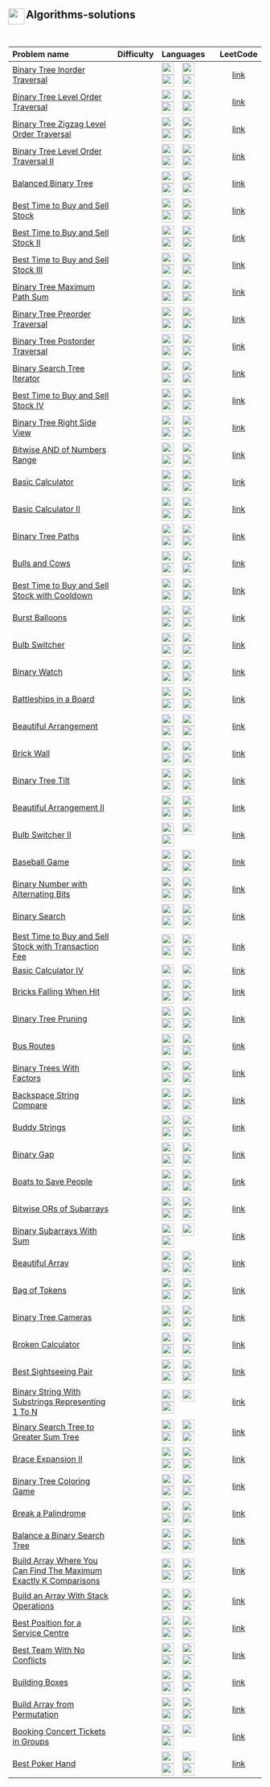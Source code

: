 ## <div align="left"><img src="https://github.com/AnasImloul/Leetcode-Solutions/blob/main/icons/algo.svg" width="32px" align="left"/>Algorithms-solutions</div>
<br>

| Problem name | Difficulty | Languages | LeetCode |
|:-------------|:----------:|:----------|:--------:|
|[Binary Tree Inorder Traversal](./Binary%20Tree%20Inorder%20Traversal)|<img src="https://github.com/AnasImloul/Leetcode-Solutions/blob/main/icons/easy.svg" height="12px" align="center"/>|<a href="./Binary%20Tree%20Inorder%20Traversal/Binary%20Tree%20Inorder%20Traversal.cpp"><img src="https://github.com/AnasImloul/Leetcode-Solutions/blob/main/icons/c%2B%2B.svg" width="24px" align="center"/></a>&nbsp;&nbsp;&nbsp;&nbsp;<a href="./Binary%20Tree%20Inorder%20Traversal/Binary%20Tree%20Inorder%20Traversal.java"><img src="https://github.com/AnasImloul/Leetcode-Solutions/blob/main/icons/java.svg" width="24px" align="center"/></a>&nbsp;&nbsp;&nbsp;&nbsp;<a href="./Binary%20Tree%20Inorder%20Traversal/Binary%20Tree%20Inorder%20Traversal.js"><img src="https://github.com/AnasImloul/Leetcode-Solutions/blob/main/icons/javascript.svg" width="24px" align="center"/></a>&nbsp;&nbsp;&nbsp;&nbsp;<a href="./Binary%20Tree%20Inorder%20Traversal/Binary%20Tree%20Inorder%20Traversal.txt"><img src="https://github.com/AnasImloul/Leetcode-Solutions/blob/main/icons/python.svg" width="24px" align="center"/></a>|[link](https://www.leetcode.com/problems/binary-tree-inorder-traversal)|
|[Binary Tree Level Order Traversal](./Binary%20Tree%20Level%20Order%20Traversal)|<img src="https://github.com/AnasImloul/Leetcode-Solutions/blob/main/icons/medium.svg" height="12px" align="center"/>|<a href="./Binary%20Tree%20Level%20Order%20Traversal/Binary%20Tree%20Level%20Order%20Traversal.cpp"><img src="https://github.com/AnasImloul/Leetcode-Solutions/blob/main/icons/c%2B%2B.svg" width="24px" align="center"/></a>&nbsp;&nbsp;&nbsp;&nbsp;<a href="./Binary%20Tree%20Level%20Order%20Traversal/Binary%20Tree%20Level%20Order%20Traversal.java"><img src="https://github.com/AnasImloul/Leetcode-Solutions/blob/main/icons/java.svg" width="24px" align="center"/></a>&nbsp;&nbsp;&nbsp;&nbsp;<a href="./Binary%20Tree%20Level%20Order%20Traversal/Binary%20Tree%20Level%20Order%20Traversal.js"><img src="https://github.com/AnasImloul/Leetcode-Solutions/blob/main/icons/javascript.svg" width="24px" align="center"/></a>&nbsp;&nbsp;&nbsp;&nbsp;<a href="./Binary%20Tree%20Level%20Order%20Traversal/Binary%20Tree%20Level%20Order%20Traversal.txt"><img src="https://github.com/AnasImloul/Leetcode-Solutions/blob/main/icons/python.svg" width="24px" align="center"/></a>|[link](https://www.leetcode.com/problems/binary-tree-level-order-traversal)|
|[Binary Tree Zigzag Level Order Traversal](./Binary%20Tree%20Zigzag%20Level%20Order%20Traversal)|<img src="https://github.com/AnasImloul/Leetcode-Solutions/blob/main/icons/medium.svg" height="12px" align="center"/>|<a href="./Binary%20Tree%20Zigzag%20Level%20Order%20Traversal/Binary%20Tree%20Zigzag%20Level%20Order%20Traversal.cpp"><img src="https://github.com/AnasImloul/Leetcode-Solutions/blob/main/icons/c%2B%2B.svg" width="24px" align="center"/></a>&nbsp;&nbsp;&nbsp;&nbsp;<a href="./Binary%20Tree%20Zigzag%20Level%20Order%20Traversal/Binary%20Tree%20Zigzag%20Level%20Order%20Traversal.java"><img src="https://github.com/AnasImloul/Leetcode-Solutions/blob/main/icons/java.svg" width="24px" align="center"/></a>&nbsp;&nbsp;&nbsp;&nbsp;<a href="./Binary%20Tree%20Zigzag%20Level%20Order%20Traversal/Binary%20Tree%20Zigzag%20Level%20Order%20Traversal.js"><img src="https://github.com/AnasImloul/Leetcode-Solutions/blob/main/icons/javascript.svg" width="24px" align="center"/></a>&nbsp;&nbsp;&nbsp;&nbsp;<a href="./Binary%20Tree%20Zigzag%20Level%20Order%20Traversal/Binary%20Tree%20Zigzag%20Level%20Order%20Traversal.txt"><img src="https://github.com/AnasImloul/Leetcode-Solutions/blob/main/icons/python.svg" width="24px" align="center"/></a>|[link](https://www.leetcode.com/problems/binary-tree-zigzag-level-order-traversal)|
|[Binary Tree Level Order Traversal II](./Binary%20Tree%20Level%20Order%20Traversal%20II)|<img src="https://github.com/AnasImloul/Leetcode-Solutions/blob/main/icons/medium.svg" height="12px" align="center"/>|<a href="./Binary%20Tree%20Level%20Order%20Traversal%20II/Binary%20Tree%20Level%20Order%20Traversal%20II.cpp"><img src="https://github.com/AnasImloul/Leetcode-Solutions/blob/main/icons/c%2B%2B.svg" width="24px" align="center"/></a>&nbsp;&nbsp;&nbsp;&nbsp;<a href="./Binary%20Tree%20Level%20Order%20Traversal%20II/Binary%20Tree%20Level%20Order%20Traversal%20II.java"><img src="https://github.com/AnasImloul/Leetcode-Solutions/blob/main/icons/java.svg" width="24px" align="center"/></a>&nbsp;&nbsp;&nbsp;&nbsp;<a href="./Binary%20Tree%20Level%20Order%20Traversal%20II/Binary%20Tree%20Level%20Order%20Traversal%20II.js"><img src="https://github.com/AnasImloul/Leetcode-Solutions/blob/main/icons/javascript.svg" width="24px" align="center"/></a>&nbsp;&nbsp;&nbsp;&nbsp;<a href="./Binary%20Tree%20Level%20Order%20Traversal%20II/Binary%20Tree%20Level%20Order%20Traversal%20II.txt"><img src="https://github.com/AnasImloul/Leetcode-Solutions/blob/main/icons/python.svg" width="24px" align="center"/></a>|[link](https://www.leetcode.com/problems/binary-tree-level-order-traversal-ii)|
|[Balanced Binary Tree](./Balanced%20Binary%20Tree)|<img src="https://github.com/AnasImloul/Leetcode-Solutions/blob/main/icons/easy.svg" height="12px" align="center"/>|<a href="./Balanced%20Binary%20Tree/Balanced%20Binary%20Tree.cpp"><img src="https://github.com/AnasImloul/Leetcode-Solutions/blob/main/icons/c%2B%2B.svg" width="24px" align="center"/></a>&nbsp;&nbsp;&nbsp;&nbsp;<a href="./Balanced%20Binary%20Tree/Balanced%20Binary%20Tree.java"><img src="https://github.com/AnasImloul/Leetcode-Solutions/blob/main/icons/java.svg" width="24px" align="center"/></a>&nbsp;&nbsp;&nbsp;&nbsp;<a href="./Balanced%20Binary%20Tree/Balanced%20Binary%20Tree.js"><img src="https://github.com/AnasImloul/Leetcode-Solutions/blob/main/icons/javascript.svg" width="24px" align="center"/></a>&nbsp;&nbsp;&nbsp;&nbsp;<a href="./Balanced%20Binary%20Tree/Balanced%20Binary%20Tree.txt"><img src="https://github.com/AnasImloul/Leetcode-Solutions/blob/main/icons/python.svg" width="24px" align="center"/></a>|[link](https://www.leetcode.com/problems/balanced-binary-tree)|
|[Best Time to Buy and Sell Stock](./Best%20Time%20to%20Buy%20and%20Sell%20Stock)|<img src="https://github.com/AnasImloul/Leetcode-Solutions/blob/main/icons/easy.svg" height="12px" align="center"/>|<a href="./Best%20Time%20to%20Buy%20and%20Sell%20Stock/Best%20Time%20to%20Buy%20and%20Sell%20Stock.cpp"><img src="https://github.com/AnasImloul/Leetcode-Solutions/blob/main/icons/c%2B%2B.svg" width="24px" align="center"/></a>&nbsp;&nbsp;&nbsp;&nbsp;<a href="./Best%20Time%20to%20Buy%20and%20Sell%20Stock/Best%20Time%20to%20Buy%20and%20Sell%20Stock.java"><img src="https://github.com/AnasImloul/Leetcode-Solutions/blob/main/icons/java.svg" width="24px" align="center"/></a>&nbsp;&nbsp;&nbsp;&nbsp;<a href="./Best%20Time%20to%20Buy%20and%20Sell%20Stock/Best%20Time%20to%20Buy%20and%20Sell%20Stock.js"><img src="https://github.com/AnasImloul/Leetcode-Solutions/blob/main/icons/javascript.svg" width="24px" align="center"/></a>&nbsp;&nbsp;&nbsp;&nbsp;<a href="./Best%20Time%20to%20Buy%20and%20Sell%20Stock/Best%20Time%20to%20Buy%20and%20Sell%20Stock.txt"><img src="https://github.com/AnasImloul/Leetcode-Solutions/blob/main/icons/python.svg" width="24px" align="center"/></a>|[link](https://www.leetcode.com/problems/best-time-to-buy-and-sell-stock)|
|[Best Time to Buy and Sell Stock II](./Best%20Time%20to%20Buy%20and%20Sell%20Stock%20II)|<img src="https://github.com/AnasImloul/Leetcode-Solutions/blob/main/icons/medium.svg" height="12px" align="center"/>|<a href="./Best%20Time%20to%20Buy%20and%20Sell%20Stock%20II/Best%20Time%20to%20Buy%20and%20Sell%20Stock%20II.cpp"><img src="https://github.com/AnasImloul/Leetcode-Solutions/blob/main/icons/c%2B%2B.svg" width="24px" align="center"/></a>&nbsp;&nbsp;&nbsp;&nbsp;<a href="./Best%20Time%20to%20Buy%20and%20Sell%20Stock%20II/Best%20Time%20to%20Buy%20and%20Sell%20Stock%20II.java"><img src="https://github.com/AnasImloul/Leetcode-Solutions/blob/main/icons/java.svg" width="24px" align="center"/></a>&nbsp;&nbsp;&nbsp;&nbsp;<a href="./Best%20Time%20to%20Buy%20and%20Sell%20Stock%20II/Best%20Time%20to%20Buy%20and%20Sell%20Stock%20II.js"><img src="https://github.com/AnasImloul/Leetcode-Solutions/blob/main/icons/javascript.svg" width="24px" align="center"/></a>&nbsp;&nbsp;&nbsp;&nbsp;<a href="./Best%20Time%20to%20Buy%20and%20Sell%20Stock%20II/Best%20Time%20to%20Buy%20and%20Sell%20Stock%20II.txt"><img src="https://github.com/AnasImloul/Leetcode-Solutions/blob/main/icons/python.svg" width="24px" align="center"/></a>|[link](https://www.leetcode.com/problems/best-time-to-buy-and-sell-stock-ii)|
|[Best Time to Buy and Sell Stock III](./Best%20Time%20to%20Buy%20and%20Sell%20Stock%20III)|<img src="https://github.com/AnasImloul/Leetcode-Solutions/blob/main/icons/hard.svg" height="12px" align="center"/>|<a href="./Best%20Time%20to%20Buy%20and%20Sell%20Stock%20III/Best%20Time%20to%20Buy%20and%20Sell%20Stock%20III.cpp"><img src="https://github.com/AnasImloul/Leetcode-Solutions/blob/main/icons/c%2B%2B.svg" width="24px" align="center"/></a>&nbsp;&nbsp;&nbsp;&nbsp;<a href="./Best%20Time%20to%20Buy%20and%20Sell%20Stock%20III/Best%20Time%20to%20Buy%20and%20Sell%20Stock%20III.java"><img src="https://github.com/AnasImloul/Leetcode-Solutions/blob/main/icons/java.svg" width="24px" align="center"/></a>&nbsp;&nbsp;&nbsp;&nbsp;<a href="./Best%20Time%20to%20Buy%20and%20Sell%20Stock%20III/Best%20Time%20to%20Buy%20and%20Sell%20Stock%20III.js"><img src="https://github.com/AnasImloul/Leetcode-Solutions/blob/main/icons/javascript.svg" width="24px" align="center"/></a>&nbsp;&nbsp;&nbsp;&nbsp;<a href="./Best%20Time%20to%20Buy%20and%20Sell%20Stock%20III/Best%20Time%20to%20Buy%20and%20Sell%20Stock%20III.txt"><img src="https://github.com/AnasImloul/Leetcode-Solutions/blob/main/icons/python.svg" width="24px" align="center"/></a>|[link](https://www.leetcode.com/problems/best-time-to-buy-and-sell-stock-iii)|
|[Binary Tree Maximum Path Sum](./Binary%20Tree%20Maximum%20Path%20Sum)|<img src="https://github.com/AnasImloul/Leetcode-Solutions/blob/main/icons/hard.svg" height="12px" align="center"/>|<a href="./Binary%20Tree%20Maximum%20Path%20Sum/Binary%20Tree%20Maximum%20Path%20Sum.cpp"><img src="https://github.com/AnasImloul/Leetcode-Solutions/blob/main/icons/c%2B%2B.svg" width="24px" align="center"/></a>&nbsp;&nbsp;&nbsp;&nbsp;<a href="./Binary%20Tree%20Maximum%20Path%20Sum/Binary%20Tree%20Maximum%20Path%20Sum.java"><img src="https://github.com/AnasImloul/Leetcode-Solutions/blob/main/icons/java.svg" width="24px" align="center"/></a>&nbsp;&nbsp;&nbsp;&nbsp;<a href="./Binary%20Tree%20Maximum%20Path%20Sum/Binary%20Tree%20Maximum%20Path%20Sum.js"><img src="https://github.com/AnasImloul/Leetcode-Solutions/blob/main/icons/javascript.svg" width="24px" align="center"/></a>&nbsp;&nbsp;&nbsp;&nbsp;<a href="./Binary%20Tree%20Maximum%20Path%20Sum/Binary%20Tree%20Maximum%20Path%20Sum.txt"><img src="https://github.com/AnasImloul/Leetcode-Solutions/blob/main/icons/python.svg" width="24px" align="center"/></a>|[link](https://www.leetcode.com/problems/binary-tree-maximum-path-sum)|
|[Binary Tree Preorder Traversal](./Binary%20Tree%20Preorder%20Traversal)|<img src="https://github.com/AnasImloul/Leetcode-Solutions/blob/main/icons/easy.svg" height="12px" align="center"/>|<a href="./Binary%20Tree%20Preorder%20Traversal/Binary%20Tree%20Preorder%20Traversal.cpp"><img src="https://github.com/AnasImloul/Leetcode-Solutions/blob/main/icons/c%2B%2B.svg" width="24px" align="center"/></a>&nbsp;&nbsp;&nbsp;&nbsp;<a href="./Binary%20Tree%20Preorder%20Traversal/Binary%20Tree%20Preorder%20Traversal.java"><img src="https://github.com/AnasImloul/Leetcode-Solutions/blob/main/icons/java.svg" width="24px" align="center"/></a>&nbsp;&nbsp;&nbsp;&nbsp;<a href="./Binary%20Tree%20Preorder%20Traversal/Binary%20Tree%20Preorder%20Traversal.js"><img src="https://github.com/AnasImloul/Leetcode-Solutions/blob/main/icons/javascript.svg" width="24px" align="center"/></a>&nbsp;&nbsp;&nbsp;&nbsp;<a href="./Binary%20Tree%20Preorder%20Traversal/Binary%20Tree%20Preorder%20Traversal.txt"><img src="https://github.com/AnasImloul/Leetcode-Solutions/blob/main/icons/python.svg" width="24px" align="center"/></a>|[link](https://www.leetcode.com/problems/binary-tree-preorder-traversal)|
|[Binary Tree Postorder Traversal](./Binary%20Tree%20Postorder%20Traversal)|<img src="https://github.com/AnasImloul/Leetcode-Solutions/blob/main/icons/easy.svg" height="12px" align="center"/>|<a href="./Binary%20Tree%20Postorder%20Traversal/Binary%20Tree%20Postorder%20Traversal.cpp"><img src="https://github.com/AnasImloul/Leetcode-Solutions/blob/main/icons/c%2B%2B.svg" width="24px" align="center"/></a>&nbsp;&nbsp;&nbsp;&nbsp;<a href="./Binary%20Tree%20Postorder%20Traversal/Binary%20Tree%20Postorder%20Traversal.java"><img src="https://github.com/AnasImloul/Leetcode-Solutions/blob/main/icons/java.svg" width="24px" align="center"/></a>&nbsp;&nbsp;&nbsp;&nbsp;<a href="./Binary%20Tree%20Postorder%20Traversal/Binary%20Tree%20Postorder%20Traversal.js"><img src="https://github.com/AnasImloul/Leetcode-Solutions/blob/main/icons/javascript.svg" width="24px" align="center"/></a>&nbsp;&nbsp;&nbsp;&nbsp;<a href="./Binary%20Tree%20Postorder%20Traversal/Binary%20Tree%20Postorder%20Traversal.txt"><img src="https://github.com/AnasImloul/Leetcode-Solutions/blob/main/icons/python.svg" width="24px" align="center"/></a>|[link](https://www.leetcode.com/problems/binary-tree-postorder-traversal)|
|[Binary Search Tree Iterator](./Binary%20Search%20Tree%20Iterator)|<img src="https://github.com/AnasImloul/Leetcode-Solutions/blob/main/icons/medium.svg" height="12px" align="center"/>|<a href="./Binary%20Search%20Tree%20Iterator/Binary%20Search%20Tree%20Iterator.cpp"><img src="https://github.com/AnasImloul/Leetcode-Solutions/blob/main/icons/c%2B%2B.svg" width="24px" align="center"/></a>&nbsp;&nbsp;&nbsp;&nbsp;<a href="./Binary%20Search%20Tree%20Iterator/Binary%20Search%20Tree%20Iterator.java"><img src="https://github.com/AnasImloul/Leetcode-Solutions/blob/main/icons/java.svg" width="24px" align="center"/></a>&nbsp;&nbsp;&nbsp;&nbsp;<a href="./Binary%20Search%20Tree%20Iterator/Binary%20Search%20Tree%20Iterator.js"><img src="https://github.com/AnasImloul/Leetcode-Solutions/blob/main/icons/javascript.svg" width="24px" align="center"/></a>&nbsp;&nbsp;&nbsp;&nbsp;<a href="./Binary%20Search%20Tree%20Iterator/Binary%20Search%20Tree%20Iterator.txt"><img src="https://github.com/AnasImloul/Leetcode-Solutions/blob/main/icons/python.svg" width="24px" align="center"/></a>|[link](https://www.leetcode.com/problems/binary-search-tree-iterator)|
|[Best Time to Buy and Sell Stock IV](./Best%20Time%20to%20Buy%20and%20Sell%20Stock%20IV)|<img src="https://github.com/AnasImloul/Leetcode-Solutions/blob/main/icons/hard.svg" height="12px" align="center"/>|<a href="./Best%20Time%20to%20Buy%20and%20Sell%20Stock%20IV/Best%20Time%20to%20Buy%20and%20Sell%20Stock%20IV.cpp"><img src="https://github.com/AnasImloul/Leetcode-Solutions/blob/main/icons/c%2B%2B.svg" width="24px" align="center"/></a>&nbsp;&nbsp;&nbsp;&nbsp;<a href="./Best%20Time%20to%20Buy%20and%20Sell%20Stock%20IV/Best%20Time%20to%20Buy%20and%20Sell%20Stock%20IV.java"><img src="https://github.com/AnasImloul/Leetcode-Solutions/blob/main/icons/java.svg" width="24px" align="center"/></a>&nbsp;&nbsp;&nbsp;&nbsp;<a href="./Best%20Time%20to%20Buy%20and%20Sell%20Stock%20IV/Best%20Time%20to%20Buy%20and%20Sell%20Stock%20IV.js"><img src="https://github.com/AnasImloul/Leetcode-Solutions/blob/main/icons/javascript.svg" width="24px" align="center"/></a>&nbsp;&nbsp;&nbsp;&nbsp;<a href="./Best%20Time%20to%20Buy%20and%20Sell%20Stock%20IV/Best%20Time%20to%20Buy%20and%20Sell%20Stock%20IV.txt"><img src="https://github.com/AnasImloul/Leetcode-Solutions/blob/main/icons/python.svg" width="24px" align="center"/></a>|[link](https://www.leetcode.com/problems/best-time-to-buy-and-sell-stock-iv)|
|[Binary Tree Right Side View](./Binary%20Tree%20Right%20Side%20View)|<img src="https://github.com/AnasImloul/Leetcode-Solutions/blob/main/icons/medium.svg" height="12px" align="center"/>|<a href="./Binary%20Tree%20Right%20Side%20View/Binary%20Tree%20Right%20Side%20View.cpp"><img src="https://github.com/AnasImloul/Leetcode-Solutions/blob/main/icons/c%2B%2B.svg" width="24px" align="center"/></a>&nbsp;&nbsp;&nbsp;&nbsp;<a href="./Binary%20Tree%20Right%20Side%20View/Binary%20Tree%20Right%20Side%20View.java"><img src="https://github.com/AnasImloul/Leetcode-Solutions/blob/main/icons/java.svg" width="24px" align="center"/></a>&nbsp;&nbsp;&nbsp;&nbsp;<a href="./Binary%20Tree%20Right%20Side%20View/Binary%20Tree%20Right%20Side%20View.js"><img src="https://github.com/AnasImloul/Leetcode-Solutions/blob/main/icons/javascript.svg" width="24px" align="center"/></a>&nbsp;&nbsp;&nbsp;&nbsp;<a href="./Binary%20Tree%20Right%20Side%20View/Binary%20Tree%20Right%20Side%20View.txt"><img src="https://github.com/AnasImloul/Leetcode-Solutions/blob/main/icons/python.svg" width="24px" align="center"/></a>|[link](https://www.leetcode.com/problems/binary-tree-right-side-view)|
|[Bitwise AND of Numbers Range](./Bitwise%20AND%20of%20Numbers%20Range)|<img src="https://github.com/AnasImloul/Leetcode-Solutions/blob/main/icons/medium.svg" height="12px" align="center"/>|<a href="./Bitwise%20AND%20of%20Numbers%20Range/Bitwise%20AND%20of%20Numbers%20Range.cpp"><img src="https://github.com/AnasImloul/Leetcode-Solutions/blob/main/icons/c%2B%2B.svg" width="24px" align="center"/></a>&nbsp;&nbsp;&nbsp;&nbsp;<a href="./Bitwise%20AND%20of%20Numbers%20Range/Bitwise%20AND%20of%20Numbers%20Range.java"><img src="https://github.com/AnasImloul/Leetcode-Solutions/blob/main/icons/java.svg" width="24px" align="center"/></a>&nbsp;&nbsp;&nbsp;&nbsp;<a href="./Bitwise%20AND%20of%20Numbers%20Range/Bitwise%20AND%20of%20Numbers%20Range.js"><img src="https://github.com/AnasImloul/Leetcode-Solutions/blob/main/icons/javascript.svg" width="24px" align="center"/></a>&nbsp;&nbsp;&nbsp;&nbsp;<a href="./Bitwise%20AND%20of%20Numbers%20Range/Bitwise%20AND%20of%20Numbers%20Range.txt"><img src="https://github.com/AnasImloul/Leetcode-Solutions/blob/main/icons/python.svg" width="24px" align="center"/></a>|[link](https://www.leetcode.com/problems/bitwise-and-of-numbers-range)|
|[Basic Calculator](./Basic%20Calculator)|<img src="https://github.com/AnasImloul/Leetcode-Solutions/blob/main/icons/hard.svg" height="12px" align="center"/>|<a href="./Basic%20Calculator/Basic%20Calculator.cpp"><img src="https://github.com/AnasImloul/Leetcode-Solutions/blob/main/icons/c%2B%2B.svg" width="24px" align="center"/></a>&nbsp;&nbsp;&nbsp;&nbsp;<a href="./Basic%20Calculator/Basic%20Calculator.java"><img src="https://github.com/AnasImloul/Leetcode-Solutions/blob/main/icons/java.svg" width="24px" align="center"/></a>&nbsp;&nbsp;&nbsp;&nbsp;<a href="./Basic%20Calculator/Basic%20Calculator.js"><img src="https://github.com/AnasImloul/Leetcode-Solutions/blob/main/icons/javascript.svg" width="24px" align="center"/></a>&nbsp;&nbsp;&nbsp;&nbsp;<a href="./Basic%20Calculator/Basic%20Calculator.txt"><img src="https://github.com/AnasImloul/Leetcode-Solutions/blob/main/icons/python.svg" width="24px" align="center"/></a>|[link](https://www.leetcode.com/problems/basic-calculator)|
|[Basic Calculator II](./Basic%20Calculator%20II)|<img src="https://github.com/AnasImloul/Leetcode-Solutions/blob/main/icons/medium.svg" height="12px" align="center"/>|<a href="./Basic%20Calculator%20II/Basic%20Calculator%20II.cpp"><img src="https://github.com/AnasImloul/Leetcode-Solutions/blob/main/icons/c%2B%2B.svg" width="24px" align="center"/></a>&nbsp;&nbsp;&nbsp;&nbsp;<a href="./Basic%20Calculator%20II/Basic%20Calculator%20II.java"><img src="https://github.com/AnasImloul/Leetcode-Solutions/blob/main/icons/java.svg" width="24px" align="center"/></a>&nbsp;&nbsp;&nbsp;&nbsp;<a href="./Basic%20Calculator%20II/Basic%20Calculator%20II.js"><img src="https://github.com/AnasImloul/Leetcode-Solutions/blob/main/icons/javascript.svg" width="24px" align="center"/></a>&nbsp;&nbsp;&nbsp;&nbsp;<a href="./Basic%20Calculator%20II/Basic%20Calculator%20II.txt"><img src="https://github.com/AnasImloul/Leetcode-Solutions/blob/main/icons/python.svg" width="24px" align="center"/></a>|[link](https://www.leetcode.com/problems/basic-calculator-ii)|
|[Binary Tree Paths](./Binary%20Tree%20Paths)|<img src="https://github.com/AnasImloul/Leetcode-Solutions/blob/main/icons/easy.svg" height="12px" align="center"/>|<a href="./Binary%20Tree%20Paths/Binary%20Tree%20Paths.cpp"><img src="https://github.com/AnasImloul/Leetcode-Solutions/blob/main/icons/c%2B%2B.svg" width="24px" align="center"/></a>&nbsp;&nbsp;&nbsp;&nbsp;<a href="./Binary%20Tree%20Paths/Binary%20Tree%20Paths.java"><img src="https://github.com/AnasImloul/Leetcode-Solutions/blob/main/icons/java.svg" width="24px" align="center"/></a>&nbsp;&nbsp;&nbsp;&nbsp;<a href="./Binary%20Tree%20Paths/Binary%20Tree%20Paths.js"><img src="https://github.com/AnasImloul/Leetcode-Solutions/blob/main/icons/javascript.svg" width="24px" align="center"/></a>&nbsp;&nbsp;&nbsp;&nbsp;<a href="./Binary%20Tree%20Paths/Binary%20Tree%20Paths.txt"><img src="https://github.com/AnasImloul/Leetcode-Solutions/blob/main/icons/python.svg" width="24px" align="center"/></a>|[link](https://www.leetcode.com/problems/binary-tree-paths)|
|[Bulls and Cows](./Bulls%20and%20Cows)|<img src="https://github.com/AnasImloul/Leetcode-Solutions/blob/main/icons/medium.svg" height="12px" align="center"/>|<a href="./Bulls%20and%20Cows/Bulls%20and%20Cows.cpp"><img src="https://github.com/AnasImloul/Leetcode-Solutions/blob/main/icons/c%2B%2B.svg" width="24px" align="center"/></a>&nbsp;&nbsp;&nbsp;&nbsp;<a href="./Bulls%20and%20Cows/Bulls%20and%20Cows.java"><img src="https://github.com/AnasImloul/Leetcode-Solutions/blob/main/icons/java.svg" width="24px" align="center"/></a>&nbsp;&nbsp;&nbsp;&nbsp;<a href="./Bulls%20and%20Cows/Bulls%20and%20Cows.js"><img src="https://github.com/AnasImloul/Leetcode-Solutions/blob/main/icons/javascript.svg" width="24px" align="center"/></a>&nbsp;&nbsp;&nbsp;&nbsp;<a href="./Bulls%20and%20Cows/Bulls%20and%20Cows.txt"><img src="https://github.com/AnasImloul/Leetcode-Solutions/blob/main/icons/python.svg" width="24px" align="center"/></a>|[link](https://www.leetcode.com/problems/bulls-and-cows)|
|[Best Time to Buy and Sell Stock with Cooldown](./Best%20Time%20to%20Buy%20and%20Sell%20Stock%20with%20Cooldown)|<img src="https://github.com/AnasImloul/Leetcode-Solutions/blob/main/icons/medium.svg" height="12px" align="center"/>|<a href="./Best%20Time%20to%20Buy%20and%20Sell%20Stock%20with%20Cooldown/Best%20Time%20to%20Buy%20and%20Sell%20Stock%20with%20Cooldown.cpp"><img src="https://github.com/AnasImloul/Leetcode-Solutions/blob/main/icons/c%2B%2B.svg" width="24px" align="center"/></a>&nbsp;&nbsp;&nbsp;&nbsp;<a href="./Best%20Time%20to%20Buy%20and%20Sell%20Stock%20with%20Cooldown/Best%20Time%20to%20Buy%20and%20Sell%20Stock%20with%20Cooldown.java"><img src="https://github.com/AnasImloul/Leetcode-Solutions/blob/main/icons/java.svg" width="24px" align="center"/></a>&nbsp;&nbsp;&nbsp;&nbsp;<a href="./Best%20Time%20to%20Buy%20and%20Sell%20Stock%20with%20Cooldown/Best%20Time%20to%20Buy%20and%20Sell%20Stock%20with%20Cooldown.js"><img src="https://github.com/AnasImloul/Leetcode-Solutions/blob/main/icons/javascript.svg" width="24px" align="center"/></a>&nbsp;&nbsp;&nbsp;&nbsp;<a href="./Best%20Time%20to%20Buy%20and%20Sell%20Stock%20with%20Cooldown/Best%20Time%20to%20Buy%20and%20Sell%20Stock%20with%20Cooldown.txt"><img src="https://github.com/AnasImloul/Leetcode-Solutions/blob/main/icons/python.svg" width="24px" align="center"/></a>|[link](https://www.leetcode.com/problems/best-time-to-buy-and-sell-stock-with-cooldown)|
|[Burst Balloons](./Burst%20Balloons)|<img src="https://github.com/AnasImloul/Leetcode-Solutions/blob/main/icons/hard.svg" height="12px" align="center"/>|<a href="./Burst%20Balloons/Burst%20Balloons.cpp"><img src="https://github.com/AnasImloul/Leetcode-Solutions/blob/main/icons/c%2B%2B.svg" width="24px" align="center"/></a>&nbsp;&nbsp;&nbsp;&nbsp;<a href="./Burst%20Balloons/Burst%20Balloons.java"><img src="https://github.com/AnasImloul/Leetcode-Solutions/blob/main/icons/java.svg" width="24px" align="center"/></a>&nbsp;&nbsp;&nbsp;&nbsp;<a href="./Burst%20Balloons/Burst%20Balloons.js"><img src="https://github.com/AnasImloul/Leetcode-Solutions/blob/main/icons/javascript.svg" width="24px" align="center"/></a>&nbsp;&nbsp;&nbsp;&nbsp;<a href="./Burst%20Balloons/Burst%20Balloons.txt"><img src="https://github.com/AnasImloul/Leetcode-Solutions/blob/main/icons/python.svg" width="24px" align="center"/></a>|[link](https://www.leetcode.com/problems/burst-balloons)|
|[Bulb Switcher](./Bulb%20Switcher)|<img src="https://github.com/AnasImloul/Leetcode-Solutions/blob/main/icons/medium.svg" height="12px" align="center"/>|<a href="./Bulb%20Switcher/Bulb%20Switcher.cpp"><img src="https://github.com/AnasImloul/Leetcode-Solutions/blob/main/icons/c%2B%2B.svg" width="24px" align="center"/></a>&nbsp;&nbsp;&nbsp;&nbsp;<a href="./Bulb%20Switcher/Bulb%20Switcher.java"><img src="https://github.com/AnasImloul/Leetcode-Solutions/blob/main/icons/java.svg" width="24px" align="center"/></a>&nbsp;&nbsp;&nbsp;&nbsp;<a href="./Bulb%20Switcher/Bulb%20Switcher.js"><img src="https://github.com/AnasImloul/Leetcode-Solutions/blob/main/icons/javascript.svg" width="24px" align="center"/></a>&nbsp;&nbsp;&nbsp;&nbsp;<a href="./Bulb%20Switcher/Bulb%20Switcher.txt"><img src="https://github.com/AnasImloul/Leetcode-Solutions/blob/main/icons/python.svg" width="24px" align="center"/></a>|[link](https://www.leetcode.com/problems/bulb-switcher)|
|[Binary Watch](./Binary%20Watch)|<img src="https://github.com/AnasImloul/Leetcode-Solutions/blob/main/icons/easy.svg" height="12px" align="center"/>|<a href="./Binary%20Watch/Binary%20Watch.cpp"><img src="https://github.com/AnasImloul/Leetcode-Solutions/blob/main/icons/c%2B%2B.svg" width="24px" align="center"/></a>&nbsp;&nbsp;&nbsp;&nbsp;<a href="./Binary%20Watch/Binary%20Watch.java"><img src="https://github.com/AnasImloul/Leetcode-Solutions/blob/main/icons/java.svg" width="24px" align="center"/></a>&nbsp;&nbsp;&nbsp;&nbsp;<a href="./Binary%20Watch/Binary%20Watch.js"><img src="https://github.com/AnasImloul/Leetcode-Solutions/blob/main/icons/javascript.svg" width="24px" align="center"/></a>&nbsp;&nbsp;&nbsp;&nbsp;<a href="./Binary%20Watch/Binary%20Watch.txt"><img src="https://github.com/AnasImloul/Leetcode-Solutions/blob/main/icons/python.svg" width="24px" align="center"/></a>|[link](https://www.leetcode.com/problems/binary-watch)|
|[Battleships in a Board](./Battleships%20in%20a%20Board)|<img src="https://github.com/AnasImloul/Leetcode-Solutions/blob/main/icons/medium.svg" height="12px" align="center"/>|<a href="./Battleships%20in%20a%20Board/Battleships%20in%20a%20Board.cpp"><img src="https://github.com/AnasImloul/Leetcode-Solutions/blob/main/icons/c%2B%2B.svg" width="24px" align="center"/></a>&nbsp;&nbsp;&nbsp;&nbsp;<a href="./Battleships%20in%20a%20Board/Battleships%20in%20a%20Board.java"><img src="https://github.com/AnasImloul/Leetcode-Solutions/blob/main/icons/java.svg" width="24px" align="center"/></a>&nbsp;&nbsp;&nbsp;&nbsp;<a href="./Battleships%20in%20a%20Board/Battleships%20in%20a%20Board.js"><img src="https://github.com/AnasImloul/Leetcode-Solutions/blob/main/icons/javascript.svg" width="24px" align="center"/></a>&nbsp;&nbsp;&nbsp;&nbsp;<a href="./Battleships%20in%20a%20Board/Battleships%20in%20a%20Board.txt"><img src="https://github.com/AnasImloul/Leetcode-Solutions/blob/main/icons/python.svg" width="24px" align="center"/></a>|[link](https://www.leetcode.com/problems/battleships-in-a-board)|
|[Beautiful Arrangement](./Beautiful%20Arrangement)|<img src="https://github.com/AnasImloul/Leetcode-Solutions/blob/main/icons/medium.svg" height="12px" align="center"/>|<a href="./Beautiful%20Arrangement/Beautiful%20Arrangement.cpp"><img src="https://github.com/AnasImloul/Leetcode-Solutions/blob/main/icons/c%2B%2B.svg" width="24px" align="center"/></a>&nbsp;&nbsp;&nbsp;&nbsp;<a href="./Beautiful%20Arrangement/Beautiful%20Arrangement.java"><img src="https://github.com/AnasImloul/Leetcode-Solutions/blob/main/icons/java.svg" width="24px" align="center"/></a>&nbsp;&nbsp;&nbsp;&nbsp;<a href="./Beautiful%20Arrangement/Beautiful%20Arrangement.js"><img src="https://github.com/AnasImloul/Leetcode-Solutions/blob/main/icons/javascript.svg" width="24px" align="center"/></a>&nbsp;&nbsp;&nbsp;&nbsp;<a href="./Beautiful%20Arrangement/Beautiful%20Arrangement.txt"><img src="https://github.com/AnasImloul/Leetcode-Solutions/blob/main/icons/python.svg" width="24px" align="center"/></a>|[link](https://www.leetcode.com/problems/beautiful-arrangement)|
|[Brick Wall](./Brick%20Wall)|<img src="https://github.com/AnasImloul/Leetcode-Solutions/blob/main/icons/medium.svg" height="12px" align="center"/>|<a href="./Brick%20Wall/Brick%20Wall.cpp"><img src="https://github.com/AnasImloul/Leetcode-Solutions/blob/main/icons/c%2B%2B.svg" width="24px" align="center"/></a>&nbsp;&nbsp;&nbsp;&nbsp;<a href="./Brick%20Wall/Brick%20Wall.java"><img src="https://github.com/AnasImloul/Leetcode-Solutions/blob/main/icons/java.svg" width="24px" align="center"/></a>&nbsp;&nbsp;&nbsp;&nbsp;<a href="./Brick%20Wall/Brick%20Wall.js"><img src="https://github.com/AnasImloul/Leetcode-Solutions/blob/main/icons/javascript.svg" width="24px" align="center"/></a>&nbsp;&nbsp;&nbsp;&nbsp;<a href="./Brick%20Wall/Brick%20Wall.txt"><img src="https://github.com/AnasImloul/Leetcode-Solutions/blob/main/icons/python.svg" width="24px" align="center"/></a>|[link](https://www.leetcode.com/problems/brick-wall)|
|[Binary Tree Tilt](./Binary%20Tree%20Tilt)|<img src="https://github.com/AnasImloul/Leetcode-Solutions/blob/main/icons/easy.svg" height="12px" align="center"/>|<a href="./Binary%20Tree%20Tilt/Binary%20Tree%20Tilt.cpp"><img src="https://github.com/AnasImloul/Leetcode-Solutions/blob/main/icons/c%2B%2B.svg" width="24px" align="center"/></a>&nbsp;&nbsp;&nbsp;&nbsp;<a href="./Binary%20Tree%20Tilt/Binary%20Tree%20Tilt.java"><img src="https://github.com/AnasImloul/Leetcode-Solutions/blob/main/icons/java.svg" width="24px" align="center"/></a>&nbsp;&nbsp;&nbsp;&nbsp;<a href="./Binary%20Tree%20Tilt/Binary%20Tree%20Tilt.js"><img src="https://github.com/AnasImloul/Leetcode-Solutions/blob/main/icons/javascript.svg" width="24px" align="center"/></a>&nbsp;&nbsp;&nbsp;&nbsp;<a href="./Binary%20Tree%20Tilt/Binary%20Tree%20Tilt.txt"><img src="https://github.com/AnasImloul/Leetcode-Solutions/blob/main/icons/python.svg" width="24px" align="center"/></a>|[link](https://www.leetcode.com/problems/binary-tree-tilt)|
|[Beautiful Arrangement II](./Beautiful%20Arrangement%20II)|<img src="https://github.com/AnasImloul/Leetcode-Solutions/blob/main/icons/medium.svg" height="12px" align="center"/>|<a href="./Beautiful%20Arrangement%20II/Beautiful%20Arrangement%20II.cpp"><img src="https://github.com/AnasImloul/Leetcode-Solutions/blob/main/icons/c%2B%2B.svg" width="24px" align="center"/></a>&nbsp;&nbsp;&nbsp;&nbsp;<a href="./Beautiful%20Arrangement%20II/Beautiful%20Arrangement%20II.java"><img src="https://github.com/AnasImloul/Leetcode-Solutions/blob/main/icons/java.svg" width="24px" align="center"/></a>&nbsp;&nbsp;&nbsp;&nbsp;<a href="./Beautiful%20Arrangement%20II/Beautiful%20Arrangement%20II.js"><img src="https://github.com/AnasImloul/Leetcode-Solutions/blob/main/icons/javascript.svg" width="24px" align="center"/></a>&nbsp;&nbsp;&nbsp;&nbsp;<a href="./Beautiful%20Arrangement%20II/Beautiful%20Arrangement%20II.txt"><img src="https://github.com/AnasImloul/Leetcode-Solutions/blob/main/icons/python.svg" width="24px" align="center"/></a>|[link](https://www.leetcode.com/problems/beautiful-arrangement-ii)|
|[Bulb Switcher II](./Bulb%20Switcher%20II)|<img src="https://github.com/AnasImloul/Leetcode-Solutions/blob/main/icons/medium.svg" height="12px" align="center"/>|<a href="./Bulb%20Switcher%20II/Bulb%20Switcher%20II.cpp"><img src="https://github.com/AnasImloul/Leetcode-Solutions/blob/main/icons/c%2B%2B.svg" width="24px" align="center"/></a>&nbsp;&nbsp;&nbsp;&nbsp;<a href="./Bulb%20Switcher%20II/Bulb%20Switcher%20II.java"><img src="https://github.com/AnasImloul/Leetcode-Solutions/blob/main/icons/java.svg" width="24px" align="center"/></a>&nbsp;&nbsp;&nbsp;&nbsp;<a href="./Bulb%20Switcher%20II/Bulb%20Switcher%20II.txt"><img src="https://github.com/AnasImloul/Leetcode-Solutions/blob/main/icons/python.svg" width="24px" align="center"/></a>|[link](https://www.leetcode.com/problems/bulb-switcher-ii)|
|[Baseball Game](./Baseball%20Game)|<img src="https://github.com/AnasImloul/Leetcode-Solutions/blob/main/icons/easy.svg" height="12px" align="center"/>|<a href="./Baseball%20Game/Baseball%20Game.cpp"><img src="https://github.com/AnasImloul/Leetcode-Solutions/blob/main/icons/c%2B%2B.svg" width="24px" align="center"/></a>&nbsp;&nbsp;&nbsp;&nbsp;<a href="./Baseball%20Game/Baseball%20Game.java"><img src="https://github.com/AnasImloul/Leetcode-Solutions/blob/main/icons/java.svg" width="24px" align="center"/></a>&nbsp;&nbsp;&nbsp;&nbsp;<a href="./Baseball%20Game/Baseball%20Game.js"><img src="https://github.com/AnasImloul/Leetcode-Solutions/blob/main/icons/javascript.svg" width="24px" align="center"/></a>&nbsp;&nbsp;&nbsp;&nbsp;<a href="./Baseball%20Game/Baseball%20Game.txt"><img src="https://github.com/AnasImloul/Leetcode-Solutions/blob/main/icons/python.svg" width="24px" align="center"/></a>|[link](https://www.leetcode.com/problems/baseball-game)|
|[Binary Number with Alternating Bits](./Binary%20Number%20with%20Alternating%20Bits)|<img src="https://github.com/AnasImloul/Leetcode-Solutions/blob/main/icons/easy.svg" height="12px" align="center"/>|<a href="./Binary%20Number%20with%20Alternating%20Bits/Binary%20Number%20with%20Alternating%20Bits.cpp"><img src="https://github.com/AnasImloul/Leetcode-Solutions/blob/main/icons/c%2B%2B.svg" width="24px" align="center"/></a>&nbsp;&nbsp;&nbsp;&nbsp;<a href="./Binary%20Number%20with%20Alternating%20Bits/Binary%20Number%20with%20Alternating%20Bits.java"><img src="https://github.com/AnasImloul/Leetcode-Solutions/blob/main/icons/java.svg" width="24px" align="center"/></a>&nbsp;&nbsp;&nbsp;&nbsp;<a href="./Binary%20Number%20with%20Alternating%20Bits/Binary%20Number%20with%20Alternating%20Bits.js"><img src="https://github.com/AnasImloul/Leetcode-Solutions/blob/main/icons/javascript.svg" width="24px" align="center"/></a>&nbsp;&nbsp;&nbsp;&nbsp;<a href="./Binary%20Number%20with%20Alternating%20Bits/Binary%20Number%20with%20Alternating%20Bits.txt"><img src="https://github.com/AnasImloul/Leetcode-Solutions/blob/main/icons/python.svg" width="24px" align="center"/></a>|[link](https://www.leetcode.com/problems/binary-number-with-alternating-bits)|
|[Binary Search](./Binary%20Search)|<img src="https://github.com/AnasImloul/Leetcode-Solutions/blob/main/icons/easy.svg" height="12px" align="center"/>|<a href="./Binary%20Search/Binary%20Search.cpp"><img src="https://github.com/AnasImloul/Leetcode-Solutions/blob/main/icons/c%2B%2B.svg" width="24px" align="center"/></a>&nbsp;&nbsp;&nbsp;&nbsp;<a href="./Binary%20Search/Binary%20Search.java"><img src="https://github.com/AnasImloul/Leetcode-Solutions/blob/main/icons/java.svg" width="24px" align="center"/></a>&nbsp;&nbsp;&nbsp;&nbsp;<a href="./Binary%20Search/Binary%20Search.js"><img src="https://github.com/AnasImloul/Leetcode-Solutions/blob/main/icons/javascript.svg" width="24px" align="center"/></a>&nbsp;&nbsp;&nbsp;&nbsp;<a href="./Binary%20Search/Binary%20Search.txt"><img src="https://github.com/AnasImloul/Leetcode-Solutions/blob/main/icons/python.svg" width="24px" align="center"/></a>|[link](https://www.leetcode.com/problems/binary-search)|
|[Best Time to Buy and Sell Stock with Transaction Fee](./Best%20Time%20to%20Buy%20and%20Sell%20Stock%20with%20Transaction%20Fee)|<img src="https://github.com/AnasImloul/Leetcode-Solutions/blob/main/icons/medium.svg" height="12px" align="center"/>|<a href="./Best%20Time%20to%20Buy%20and%20Sell%20Stock%20with%20Transaction%20Fee/Best%20Time%20to%20Buy%20and%20Sell%20Stock%20with%20Transaction%20Fee.cpp"><img src="https://github.com/AnasImloul/Leetcode-Solutions/blob/main/icons/c%2B%2B.svg" width="24px" align="center"/></a>&nbsp;&nbsp;&nbsp;&nbsp;<a href="./Best%20Time%20to%20Buy%20and%20Sell%20Stock%20with%20Transaction%20Fee/Best%20Time%20to%20Buy%20and%20Sell%20Stock%20with%20Transaction%20Fee.java"><img src="https://github.com/AnasImloul/Leetcode-Solutions/blob/main/icons/java.svg" width="24px" align="center"/></a>&nbsp;&nbsp;&nbsp;&nbsp;<a href="./Best%20Time%20to%20Buy%20and%20Sell%20Stock%20with%20Transaction%20Fee/Best%20Time%20to%20Buy%20and%20Sell%20Stock%20with%20Transaction%20Fee.js"><img src="https://github.com/AnasImloul/Leetcode-Solutions/blob/main/icons/javascript.svg" width="24px" align="center"/></a>&nbsp;&nbsp;&nbsp;&nbsp;<a href="./Best%20Time%20to%20Buy%20and%20Sell%20Stock%20with%20Transaction%20Fee/Best%20Time%20to%20Buy%20and%20Sell%20Stock%20with%20Transaction%20Fee.txt"><img src="https://github.com/AnasImloul/Leetcode-Solutions/blob/main/icons/python.svg" width="24px" align="center"/></a>|[link](https://www.leetcode.com/problems/best-time-to-buy-and-sell-stock-with-transaction-fee)|
|[Basic Calculator IV](./Basic%20Calculator%20IV)|<img src="https://github.com/AnasImloul/Leetcode-Solutions/blob/main/icons/hard.svg" height="12px" align="center"/>|<a href="./Basic%20Calculator%20IV/Basic%20Calculator%20IV.java"><img src="https://github.com/AnasImloul/Leetcode-Solutions/blob/main/icons/java.svg" width="24px" align="center"/></a>&nbsp;&nbsp;&nbsp;&nbsp;<a href="./Basic%20Calculator%20IV/Basic%20Calculator%20IV.txt"><img src="https://github.com/AnasImloul/Leetcode-Solutions/blob/main/icons/python.svg" width="24px" align="center"/></a>|[link](https://www.leetcode.com/problems/basic-calculator-iv)|
|[Bricks Falling When Hit](./Bricks%20Falling%20When%20Hit)|<img src="https://github.com/AnasImloul/Leetcode-Solutions/blob/main/icons/hard.svg" height="12px" align="center"/>|<a href="./Bricks%20Falling%20When%20Hit/Bricks%20Falling%20When%20Hit.cpp"><img src="https://github.com/AnasImloul/Leetcode-Solutions/blob/main/icons/c%2B%2B.svg" width="24px" align="center"/></a>&nbsp;&nbsp;&nbsp;&nbsp;<a href="./Bricks%20Falling%20When%20Hit/Bricks%20Falling%20When%20Hit.java"><img src="https://github.com/AnasImloul/Leetcode-Solutions/blob/main/icons/java.svg" width="24px" align="center"/></a>&nbsp;&nbsp;&nbsp;&nbsp;<a href="./Bricks%20Falling%20When%20Hit/Bricks%20Falling%20When%20Hit.js"><img src="https://github.com/AnasImloul/Leetcode-Solutions/blob/main/icons/javascript.svg" width="24px" align="center"/></a>&nbsp;&nbsp;&nbsp;&nbsp;<a href="./Bricks%20Falling%20When%20Hit/Bricks%20Falling%20When%20Hit.txt"><img src="https://github.com/AnasImloul/Leetcode-Solutions/blob/main/icons/python.svg" width="24px" align="center"/></a>|[link](https://www.leetcode.com/problems/bricks-falling-when-hit)|
|[Binary Tree Pruning](./Binary%20Tree%20Pruning)|<img src="https://github.com/AnasImloul/Leetcode-Solutions/blob/main/icons/medium.svg" height="12px" align="center"/>|<a href="./Binary%20Tree%20Pruning/Binary%20Tree%20Pruning.cpp"><img src="https://github.com/AnasImloul/Leetcode-Solutions/blob/main/icons/c%2B%2B.svg" width="24px" align="center"/></a>&nbsp;&nbsp;&nbsp;&nbsp;<a href="./Binary%20Tree%20Pruning/Binary%20Tree%20Pruning.java"><img src="https://github.com/AnasImloul/Leetcode-Solutions/blob/main/icons/java.svg" width="24px" align="center"/></a>&nbsp;&nbsp;&nbsp;&nbsp;<a href="./Binary%20Tree%20Pruning/Binary%20Tree%20Pruning.js"><img src="https://github.com/AnasImloul/Leetcode-Solutions/blob/main/icons/javascript.svg" width="24px" align="center"/></a>&nbsp;&nbsp;&nbsp;&nbsp;<a href="./Binary%20Tree%20Pruning/Binary%20Tree%20Pruning.txt"><img src="https://github.com/AnasImloul/Leetcode-Solutions/blob/main/icons/python.svg" width="24px" align="center"/></a>|[link](https://www.leetcode.com/problems/binary-tree-pruning)|
|[Bus Routes](./Bus%20Routes)|<img src="https://github.com/AnasImloul/Leetcode-Solutions/blob/main/icons/hard.svg" height="12px" align="center"/>|<a href="./Bus%20Routes/Bus%20Routes.cpp"><img src="https://github.com/AnasImloul/Leetcode-Solutions/blob/main/icons/c%2B%2B.svg" width="24px" align="center"/></a>&nbsp;&nbsp;&nbsp;&nbsp;<a href="./Bus%20Routes/Bus%20Routes.java"><img src="https://github.com/AnasImloul/Leetcode-Solutions/blob/main/icons/java.svg" width="24px" align="center"/></a>&nbsp;&nbsp;&nbsp;&nbsp;<a href="./Bus%20Routes/Bus%20Routes.js"><img src="https://github.com/AnasImloul/Leetcode-Solutions/blob/main/icons/javascript.svg" width="24px" align="center"/></a>&nbsp;&nbsp;&nbsp;&nbsp;<a href="./Bus%20Routes/Bus%20Routes.txt"><img src="https://github.com/AnasImloul/Leetcode-Solutions/blob/main/icons/python.svg" width="24px" align="center"/></a>|[link](https://www.leetcode.com/problems/bus-routes)|
|[Binary Trees With Factors](./Binary%20Trees%20With%20Factors)|<img src="https://github.com/AnasImloul/Leetcode-Solutions/blob/main/icons/medium.svg" height="12px" align="center"/>|<a href="./Binary%20Trees%20With%20Factors/Binary%20Trees%20With%20Factors.cpp"><img src="https://github.com/AnasImloul/Leetcode-Solutions/blob/main/icons/c%2B%2B.svg" width="24px" align="center"/></a>&nbsp;&nbsp;&nbsp;&nbsp;<a href="./Binary%20Trees%20With%20Factors/Binary%20Trees%20With%20Factors.java"><img src="https://github.com/AnasImloul/Leetcode-Solutions/blob/main/icons/java.svg" width="24px" align="center"/></a>&nbsp;&nbsp;&nbsp;&nbsp;<a href="./Binary%20Trees%20With%20Factors/Binary%20Trees%20With%20Factors.js"><img src="https://github.com/AnasImloul/Leetcode-Solutions/blob/main/icons/javascript.svg" width="24px" align="center"/></a>&nbsp;&nbsp;&nbsp;&nbsp;<a href="./Binary%20Trees%20With%20Factors/Binary%20Trees%20With%20Factors.txt"><img src="https://github.com/AnasImloul/Leetcode-Solutions/blob/main/icons/python.svg" width="24px" align="center"/></a>|[link](https://www.leetcode.com/problems/binary-trees-with-factors)|
|[Backspace String Compare](./Backspace%20String%20Compare)|<img src="https://github.com/AnasImloul/Leetcode-Solutions/blob/main/icons/easy.svg" height="12px" align="center"/>|<a href="./Backspace%20String%20Compare/Backspace%20String%20Compare.cpp"><img src="https://github.com/AnasImloul/Leetcode-Solutions/blob/main/icons/c%2B%2B.svg" width="24px" align="center"/></a>&nbsp;&nbsp;&nbsp;&nbsp;<a href="./Backspace%20String%20Compare/Backspace%20String%20Compare.java"><img src="https://github.com/AnasImloul/Leetcode-Solutions/blob/main/icons/java.svg" width="24px" align="center"/></a>&nbsp;&nbsp;&nbsp;&nbsp;<a href="./Backspace%20String%20Compare/Backspace%20String%20Compare.js"><img src="https://github.com/AnasImloul/Leetcode-Solutions/blob/main/icons/javascript.svg" width="24px" align="center"/></a>&nbsp;&nbsp;&nbsp;&nbsp;<a href="./Backspace%20String%20Compare/Backspace%20String%20Compare.txt"><img src="https://github.com/AnasImloul/Leetcode-Solutions/blob/main/icons/python.svg" width="24px" align="center"/></a>|[link](https://www.leetcode.com/problems/backspace-string-compare)|
|[Buddy Strings](./Buddy%20Strings)|<img src="https://github.com/AnasImloul/Leetcode-Solutions/blob/main/icons/easy.svg" height="12px" align="center"/>|<a href="./Buddy%20Strings/Buddy%20Strings.cpp"><img src="https://github.com/AnasImloul/Leetcode-Solutions/blob/main/icons/c%2B%2B.svg" width="24px" align="center"/></a>&nbsp;&nbsp;&nbsp;&nbsp;<a href="./Buddy%20Strings/Buddy%20Strings.java"><img src="https://github.com/AnasImloul/Leetcode-Solutions/blob/main/icons/java.svg" width="24px" align="center"/></a>&nbsp;&nbsp;&nbsp;&nbsp;<a href="./Buddy%20Strings/Buddy%20Strings.js"><img src="https://github.com/AnasImloul/Leetcode-Solutions/blob/main/icons/javascript.svg" width="24px" align="center"/></a>&nbsp;&nbsp;&nbsp;&nbsp;<a href="./Buddy%20Strings/Buddy%20Strings.txt"><img src="https://github.com/AnasImloul/Leetcode-Solutions/blob/main/icons/python.svg" width="24px" align="center"/></a>|[link](https://www.leetcode.com/problems/buddy-strings)|
|[Binary Gap](./Binary%20Gap)|<img src="https://github.com/AnasImloul/Leetcode-Solutions/blob/main/icons/easy.svg" height="12px" align="center"/>|<a href="./Binary%20Gap/Binary%20Gap.cpp"><img src="https://github.com/AnasImloul/Leetcode-Solutions/blob/main/icons/c%2B%2B.svg" width="24px" align="center"/></a>&nbsp;&nbsp;&nbsp;&nbsp;<a href="./Binary%20Gap/Binary%20Gap.java"><img src="https://github.com/AnasImloul/Leetcode-Solutions/blob/main/icons/java.svg" width="24px" align="center"/></a>&nbsp;&nbsp;&nbsp;&nbsp;<a href="./Binary%20Gap/Binary%20Gap.js"><img src="https://github.com/AnasImloul/Leetcode-Solutions/blob/main/icons/javascript.svg" width="24px" align="center"/></a>&nbsp;&nbsp;&nbsp;&nbsp;<a href="./Binary%20Gap/Binary%20Gap.txt"><img src="https://github.com/AnasImloul/Leetcode-Solutions/blob/main/icons/python.svg" width="24px" align="center"/></a>|[link](https://www.leetcode.com/problems/binary-gap)|
|[Boats to Save People](./Boats%20to%20Save%20People)|<img src="https://github.com/AnasImloul/Leetcode-Solutions/blob/main/icons/medium.svg" height="12px" align="center"/>|<a href="./Boats%20to%20Save%20People/Boats%20to%20Save%20People.cpp"><img src="https://github.com/AnasImloul/Leetcode-Solutions/blob/main/icons/c%2B%2B.svg" width="24px" align="center"/></a>&nbsp;&nbsp;&nbsp;&nbsp;<a href="./Boats%20to%20Save%20People/Boats%20to%20Save%20People.java"><img src="https://github.com/AnasImloul/Leetcode-Solutions/blob/main/icons/java.svg" width="24px" align="center"/></a>&nbsp;&nbsp;&nbsp;&nbsp;<a href="./Boats%20to%20Save%20People/Boats%20to%20Save%20People.js"><img src="https://github.com/AnasImloul/Leetcode-Solutions/blob/main/icons/javascript.svg" width="24px" align="center"/></a>&nbsp;&nbsp;&nbsp;&nbsp;<a href="./Boats%20to%20Save%20People/Boats%20to%20Save%20People.txt"><img src="https://github.com/AnasImloul/Leetcode-Solutions/blob/main/icons/python.svg" width="24px" align="center"/></a>|[link](https://www.leetcode.com/problems/boats-to-save-people)|
|[Bitwise ORs of Subarrays](./Bitwise%20ORs%20of%20Subarrays)|<img src="https://github.com/AnasImloul/Leetcode-Solutions/blob/main/icons/medium.svg" height="12px" align="center"/>|<a href="./Bitwise%20ORs%20of%20Subarrays/Bitwise%20ORs%20of%20Subarrays.cpp"><img src="https://github.com/AnasImloul/Leetcode-Solutions/blob/main/icons/c%2B%2B.svg" width="24px" align="center"/></a>&nbsp;&nbsp;&nbsp;&nbsp;<a href="./Bitwise%20ORs%20of%20Subarrays/Bitwise%20ORs%20of%20Subarrays.java"><img src="https://github.com/AnasImloul/Leetcode-Solutions/blob/main/icons/java.svg" width="24px" align="center"/></a>&nbsp;&nbsp;&nbsp;&nbsp;<a href="./Bitwise%20ORs%20of%20Subarrays/Bitwise%20ORs%20of%20Subarrays.js"><img src="https://github.com/AnasImloul/Leetcode-Solutions/blob/main/icons/javascript.svg" width="24px" align="center"/></a>&nbsp;&nbsp;&nbsp;&nbsp;<a href="./Bitwise%20ORs%20of%20Subarrays/Bitwise%20ORs%20of%20Subarrays.txt"><img src="https://github.com/AnasImloul/Leetcode-Solutions/blob/main/icons/python.svg" width="24px" align="center"/></a>|[link](https://www.leetcode.com/problems/bitwise-ors-of-subarrays)|
|[Binary Subarrays With Sum](./Binary%20Subarrays%20With%20Sum)|<img src="https://github.com/AnasImloul/Leetcode-Solutions/blob/main/icons/medium.svg" height="12px" align="center"/>|<a href="./Binary%20Subarrays%20With%20Sum/Binary%20Subarrays%20With%20Sum.cpp"><img src="https://github.com/AnasImloul/Leetcode-Solutions/blob/main/icons/c%2B%2B.svg" width="24px" align="center"/></a>&nbsp;&nbsp;&nbsp;&nbsp;<a href="./Binary%20Subarrays%20With%20Sum/Binary%20Subarrays%20With%20Sum.java"><img src="https://github.com/AnasImloul/Leetcode-Solutions/blob/main/icons/java.svg" width="24px" align="center"/></a>&nbsp;&nbsp;&nbsp;&nbsp;<a href="./Binary%20Subarrays%20With%20Sum/Binary%20Subarrays%20With%20Sum.txt"><img src="https://github.com/AnasImloul/Leetcode-Solutions/blob/main/icons/python.svg" width="24px" align="center"/></a>|[link](https://www.leetcode.com/problems/binary-subarrays-with-sum)|
|[Beautiful Array](./Beautiful%20Array)|<img src="https://github.com/AnasImloul/Leetcode-Solutions/blob/main/icons/medium.svg" height="12px" align="center"/>|<a href="./Beautiful%20Array/Beautiful%20Array.cpp"><img src="https://github.com/AnasImloul/Leetcode-Solutions/blob/main/icons/c%2B%2B.svg" width="24px" align="center"/></a>&nbsp;&nbsp;&nbsp;&nbsp;<a href="./Beautiful%20Array/Beautiful%20Array.java"><img src="https://github.com/AnasImloul/Leetcode-Solutions/blob/main/icons/java.svg" width="24px" align="center"/></a>&nbsp;&nbsp;&nbsp;&nbsp;<a href="./Beautiful%20Array/Beautiful%20Array.js"><img src="https://github.com/AnasImloul/Leetcode-Solutions/blob/main/icons/javascript.svg" width="24px" align="center"/></a>&nbsp;&nbsp;&nbsp;&nbsp;<a href="./Beautiful%20Array/Beautiful%20Array.txt"><img src="https://github.com/AnasImloul/Leetcode-Solutions/blob/main/icons/python.svg" width="24px" align="center"/></a>|[link](https://www.leetcode.com/problems/beautiful-array)|
|[Bag of Tokens](./Bag%20of%20Tokens)|<img src="https://github.com/AnasImloul/Leetcode-Solutions/blob/main/icons/medium.svg" height="12px" align="center"/>|<a href="./Bag%20of%20Tokens/Bag%20of%20Tokens.cpp"><img src="https://github.com/AnasImloul/Leetcode-Solutions/blob/main/icons/c%2B%2B.svg" width="24px" align="center"/></a>&nbsp;&nbsp;&nbsp;&nbsp;<a href="./Bag%20of%20Tokens/Bag%20of%20Tokens.java"><img src="https://github.com/AnasImloul/Leetcode-Solutions/blob/main/icons/java.svg" width="24px" align="center"/></a>&nbsp;&nbsp;&nbsp;&nbsp;<a href="./Bag%20of%20Tokens/Bag%20of%20Tokens.js"><img src="https://github.com/AnasImloul/Leetcode-Solutions/blob/main/icons/javascript.svg" width="24px" align="center"/></a>&nbsp;&nbsp;&nbsp;&nbsp;<a href="./Bag%20of%20Tokens/Bag%20of%20Tokens.txt"><img src="https://github.com/AnasImloul/Leetcode-Solutions/blob/main/icons/python.svg" width="24px" align="center"/></a>|[link](https://www.leetcode.com/problems/bag-of-tokens)|
|[Binary Tree Cameras](./Binary%20Tree%20Cameras)|<img src="https://github.com/AnasImloul/Leetcode-Solutions/blob/main/icons/hard.svg" height="12px" align="center"/>|<a href="./Binary%20Tree%20Cameras/Binary%20Tree%20Cameras.cpp"><img src="https://github.com/AnasImloul/Leetcode-Solutions/blob/main/icons/c%2B%2B.svg" width="24px" align="center"/></a>&nbsp;&nbsp;&nbsp;&nbsp;<a href="./Binary%20Tree%20Cameras/Binary%20Tree%20Cameras.java"><img src="https://github.com/AnasImloul/Leetcode-Solutions/blob/main/icons/java.svg" width="24px" align="center"/></a>&nbsp;&nbsp;&nbsp;&nbsp;<a href="./Binary%20Tree%20Cameras/Binary%20Tree%20Cameras.js"><img src="https://github.com/AnasImloul/Leetcode-Solutions/blob/main/icons/javascript.svg" width="24px" align="center"/></a>&nbsp;&nbsp;&nbsp;&nbsp;<a href="./Binary%20Tree%20Cameras/Binary%20Tree%20Cameras.txt"><img src="https://github.com/AnasImloul/Leetcode-Solutions/blob/main/icons/python.svg" width="24px" align="center"/></a>|[link](https://www.leetcode.com/problems/binary-tree-cameras)|
|[Broken Calculator](./Broken%20Calculator)|<img src="https://github.com/AnasImloul/Leetcode-Solutions/blob/main/icons/medium.svg" height="12px" align="center"/>|<a href="./Broken%20Calculator/Broken%20Calculator.cpp"><img src="https://github.com/AnasImloul/Leetcode-Solutions/blob/main/icons/c%2B%2B.svg" width="24px" align="center"/></a>&nbsp;&nbsp;&nbsp;&nbsp;<a href="./Broken%20Calculator/Broken%20Calculator.java"><img src="https://github.com/AnasImloul/Leetcode-Solutions/blob/main/icons/java.svg" width="24px" align="center"/></a>&nbsp;&nbsp;&nbsp;&nbsp;<a href="./Broken%20Calculator/Broken%20Calculator.js"><img src="https://github.com/AnasImloul/Leetcode-Solutions/blob/main/icons/javascript.svg" width="24px" align="center"/></a>&nbsp;&nbsp;&nbsp;&nbsp;<a href="./Broken%20Calculator/Broken%20Calculator.txt"><img src="https://github.com/AnasImloul/Leetcode-Solutions/blob/main/icons/python.svg" width="24px" align="center"/></a>|[link](https://www.leetcode.com/problems/broken-calculator)|
|[Best Sightseeing Pair](./Best%20Sightseeing%20Pair)|<img src="https://github.com/AnasImloul/Leetcode-Solutions/blob/main/icons/medium.svg" height="12px" align="center"/>|<a href="./Best%20Sightseeing%20Pair/Best%20Sightseeing%20Pair.cpp"><img src="https://github.com/AnasImloul/Leetcode-Solutions/blob/main/icons/c%2B%2B.svg" width="24px" align="center"/></a>&nbsp;&nbsp;&nbsp;&nbsp;<a href="./Best%20Sightseeing%20Pair/Best%20Sightseeing%20Pair.java"><img src="https://github.com/AnasImloul/Leetcode-Solutions/blob/main/icons/java.svg" width="24px" align="center"/></a>&nbsp;&nbsp;&nbsp;&nbsp;<a href="./Best%20Sightseeing%20Pair/Best%20Sightseeing%20Pair.js"><img src="https://github.com/AnasImloul/Leetcode-Solutions/blob/main/icons/javascript.svg" width="24px" align="center"/></a>&nbsp;&nbsp;&nbsp;&nbsp;<a href="./Best%20Sightseeing%20Pair/Best%20Sightseeing%20Pair.txt"><img src="https://github.com/AnasImloul/Leetcode-Solutions/blob/main/icons/python.svg" width="24px" align="center"/></a>|[link](https://www.leetcode.com/problems/best-sightseeing-pair)|
|[Binary String With Substrings Representing 1 To N](./Binary%20String%20With%20Substrings%20Representing%201%20To%20N)|<img src="https://github.com/AnasImloul/Leetcode-Solutions/blob/main/icons/medium.svg" height="12px" align="center"/>|<a href="./Binary%20String%20With%20Substrings%20Representing%201%20To%20N/Binary%20String%20With%20Substrings%20Representing%201%20To%20N.cpp"><img src="https://github.com/AnasImloul/Leetcode-Solutions/blob/main/icons/c%2B%2B.svg" width="24px" align="center"/></a>&nbsp;&nbsp;&nbsp;&nbsp;<a href="./Binary%20String%20With%20Substrings%20Representing%201%20To%20N/Binary%20String%20With%20Substrings%20Representing%201%20To%20N.java"><img src="https://github.com/AnasImloul/Leetcode-Solutions/blob/main/icons/java.svg" width="24px" align="center"/></a>&nbsp;&nbsp;&nbsp;&nbsp;<a href="./Binary%20String%20With%20Substrings%20Representing%201%20To%20N/Binary%20String%20With%20Substrings%20Representing%201%20To%20N.txt"><img src="https://github.com/AnasImloul/Leetcode-Solutions/blob/main/icons/python.svg" width="24px" align="center"/></a>|[link](https://www.leetcode.com/problems/binary-string-with-substrings-representing-1-to-n)|
|[Binary Search Tree to Greater Sum Tree](./Binary%20Search%20Tree%20to%20Greater%20Sum%20Tree)|<img src="https://github.com/AnasImloul/Leetcode-Solutions/blob/main/icons/medium.svg" height="12px" align="center"/>|<a href="./Binary%20Search%20Tree%20to%20Greater%20Sum%20Tree/Binary%20Search%20Tree%20to%20Greater%20Sum%20Tree.cpp"><img src="https://github.com/AnasImloul/Leetcode-Solutions/blob/main/icons/c%2B%2B.svg" width="24px" align="center"/></a>&nbsp;&nbsp;&nbsp;&nbsp;<a href="./Binary%20Search%20Tree%20to%20Greater%20Sum%20Tree/Binary%20Search%20Tree%20to%20Greater%20Sum%20Tree.java"><img src="https://github.com/AnasImloul/Leetcode-Solutions/blob/main/icons/java.svg" width="24px" align="center"/></a>&nbsp;&nbsp;&nbsp;&nbsp;<a href="./Binary%20Search%20Tree%20to%20Greater%20Sum%20Tree/Binary%20Search%20Tree%20to%20Greater%20Sum%20Tree.js"><img src="https://github.com/AnasImloul/Leetcode-Solutions/blob/main/icons/javascript.svg" width="24px" align="center"/></a>&nbsp;&nbsp;&nbsp;&nbsp;<a href="./Binary%20Search%20Tree%20to%20Greater%20Sum%20Tree/Binary%20Search%20Tree%20to%20Greater%20Sum%20Tree.txt"><img src="https://github.com/AnasImloul/Leetcode-Solutions/blob/main/icons/python.svg" width="24px" align="center"/></a>|[link](https://www.leetcode.com/problems/binary-search-tree-to-greater-sum-tree)|
|[Brace Expansion II](./Brace%20Expansion%20II)|<img src="https://github.com/AnasImloul/Leetcode-Solutions/blob/main/icons/hard.svg" height="12px" align="center"/>|<a href="./Brace%20Expansion%20II/Brace%20Expansion%20II.cpp"><img src="https://github.com/AnasImloul/Leetcode-Solutions/blob/main/icons/c%2B%2B.svg" width="24px" align="center"/></a>&nbsp;&nbsp;&nbsp;&nbsp;<a href="./Brace%20Expansion%20II/Brace%20Expansion%20II.java"><img src="https://github.com/AnasImloul/Leetcode-Solutions/blob/main/icons/java.svg" width="24px" align="center"/></a>&nbsp;&nbsp;&nbsp;&nbsp;<a href="./Brace%20Expansion%20II/Brace%20Expansion%20II.js"><img src="https://github.com/AnasImloul/Leetcode-Solutions/blob/main/icons/javascript.svg" width="24px" align="center"/></a>&nbsp;&nbsp;&nbsp;&nbsp;<a href="./Brace%20Expansion%20II/Brace%20Expansion%20II.txt"><img src="https://github.com/AnasImloul/Leetcode-Solutions/blob/main/icons/python.svg" width="24px" align="center"/></a>|[link](https://www.leetcode.com/problems/brace-expansion-ii)|
|[Binary Tree Coloring Game](./Binary%20Tree%20Coloring%20Game)|<img src="https://github.com/AnasImloul/Leetcode-Solutions/blob/main/icons/medium.svg" height="12px" align="center"/>|<a href="./Binary%20Tree%20Coloring%20Game/Binary%20Tree%20Coloring%20Game.cpp"><img src="https://github.com/AnasImloul/Leetcode-Solutions/blob/main/icons/c%2B%2B.svg" width="24px" align="center"/></a>&nbsp;&nbsp;&nbsp;&nbsp;<a href="./Binary%20Tree%20Coloring%20Game/Binary%20Tree%20Coloring%20Game.java"><img src="https://github.com/AnasImloul/Leetcode-Solutions/blob/main/icons/java.svg" width="24px" align="center"/></a>&nbsp;&nbsp;&nbsp;&nbsp;<a href="./Binary%20Tree%20Coloring%20Game/Binary%20Tree%20Coloring%20Game.js"><img src="https://github.com/AnasImloul/Leetcode-Solutions/blob/main/icons/javascript.svg" width="24px" align="center"/></a>&nbsp;&nbsp;&nbsp;&nbsp;<a href="./Binary%20Tree%20Coloring%20Game/Binary%20Tree%20Coloring%20Game.txt"><img src="https://github.com/AnasImloul/Leetcode-Solutions/blob/main/icons/python.svg" width="24px" align="center"/></a>|[link](https://www.leetcode.com/problems/binary-tree-coloring-game)|
|[Break a Palindrome](./Break%20a%20Palindrome)|<img src="https://github.com/AnasImloul/Leetcode-Solutions/blob/main/icons/medium.svg" height="12px" align="center"/>|<a href="./Break%20a%20Palindrome/Break%20a%20Palindrome.cpp"><img src="https://github.com/AnasImloul/Leetcode-Solutions/blob/main/icons/c%2B%2B.svg" width="24px" align="center"/></a>&nbsp;&nbsp;&nbsp;&nbsp;<a href="./Break%20a%20Palindrome/Break%20a%20Palindrome.java"><img src="https://github.com/AnasImloul/Leetcode-Solutions/blob/main/icons/java.svg" width="24px" align="center"/></a>&nbsp;&nbsp;&nbsp;&nbsp;<a href="./Break%20a%20Palindrome/Break%20a%20Palindrome.js"><img src="https://github.com/AnasImloul/Leetcode-Solutions/blob/main/icons/javascript.svg" width="24px" align="center"/></a>&nbsp;&nbsp;&nbsp;&nbsp;<a href="./Break%20a%20Palindrome/Break%20a%20Palindrome.txt"><img src="https://github.com/AnasImloul/Leetcode-Solutions/blob/main/icons/python.svg" width="24px" align="center"/></a>|[link](https://www.leetcode.com/problems/break-a-palindrome)|
|[Balance a Binary Search Tree](./Balance%20a%20Binary%20Search%20Tree)|<img src="https://github.com/AnasImloul/Leetcode-Solutions/blob/main/icons/medium.svg" height="12px" align="center"/>|<a href="./Balance%20a%20Binary%20Search%20Tree/Balance%20a%20Binary%20Search%20Tree.cpp"><img src="https://github.com/AnasImloul/Leetcode-Solutions/blob/main/icons/c%2B%2B.svg" width="24px" align="center"/></a>&nbsp;&nbsp;&nbsp;&nbsp;<a href="./Balance%20a%20Binary%20Search%20Tree/Balance%20a%20Binary%20Search%20Tree.java"><img src="https://github.com/AnasImloul/Leetcode-Solutions/blob/main/icons/java.svg" width="24px" align="center"/></a>&nbsp;&nbsp;&nbsp;&nbsp;<a href="./Balance%20a%20Binary%20Search%20Tree/Balance%20a%20Binary%20Search%20Tree.js"><img src="https://github.com/AnasImloul/Leetcode-Solutions/blob/main/icons/javascript.svg" width="24px" align="center"/></a>&nbsp;&nbsp;&nbsp;&nbsp;<a href="./Balance%20a%20Binary%20Search%20Tree/Balance%20a%20Binary%20Search%20Tree.txt"><img src="https://github.com/AnasImloul/Leetcode-Solutions/blob/main/icons/python.svg" width="24px" align="center"/></a>|[link](https://www.leetcode.com/problems/balance-a-binary-search-tree)|
|[Build Array Where You Can Find The Maximum Exactly K Comparisons](./Build%20Array%20Where%20You%20Can%20Find%20The%20Maximum%20Exactly%20K%20Comparisons)|<img src="https://github.com/AnasImloul/Leetcode-Solutions/blob/main/icons/hard.svg" height="12px" align="center"/>|<a href="./Build%20Array%20Where%20You%20Can%20Find%20The%20Maximum%20Exactly%20K%20Comparisons/Build%20Array%20Where%20You%20Can%20Find%20The%20Maximum%20Exactly%20K%20Comparisons.cpp"><img src="https://github.com/AnasImloul/Leetcode-Solutions/blob/main/icons/c%2B%2B.svg" width="24px" align="center"/></a>&nbsp;&nbsp;&nbsp;&nbsp;<a href="./Build%20Array%20Where%20You%20Can%20Find%20The%20Maximum%20Exactly%20K%20Comparisons/Build%20Array%20Where%20You%20Can%20Find%20The%20Maximum%20Exactly%20K%20Comparisons.java"><img src="https://github.com/AnasImloul/Leetcode-Solutions/blob/main/icons/java.svg" width="24px" align="center"/></a>&nbsp;&nbsp;&nbsp;&nbsp;<a href="./Build%20Array%20Where%20You%20Can%20Find%20The%20Maximum%20Exactly%20K%20Comparisons/Build%20Array%20Where%20You%20Can%20Find%20The%20Maximum%20Exactly%20K%20Comparisons.js"><img src="https://github.com/AnasImloul/Leetcode-Solutions/blob/main/icons/javascript.svg" width="24px" align="center"/></a>&nbsp;&nbsp;&nbsp;&nbsp;<a href="./Build%20Array%20Where%20You%20Can%20Find%20The%20Maximum%20Exactly%20K%20Comparisons/Build%20Array%20Where%20You%20Can%20Find%20The%20Maximum%20Exactly%20K%20Comparisons.txt"><img src="https://github.com/AnasImloul/Leetcode-Solutions/blob/main/icons/python.svg" width="24px" align="center"/></a>|[link](https://www.leetcode.com/problems/build-array-where-you-can-find-the-maximum-exactly-k-comparisons)|
|[Build an Array With Stack Operations](./Build%20an%20Array%20With%20Stack%20Operations)|<img src="https://github.com/AnasImloul/Leetcode-Solutions/blob/main/icons/medium.svg" height="12px" align="center"/>|<a href="./Build%20an%20Array%20With%20Stack%20Operations/Build%20an%20Array%20With%20Stack%20Operations.cpp"><img src="https://github.com/AnasImloul/Leetcode-Solutions/blob/main/icons/c%2B%2B.svg" width="24px" align="center"/></a>&nbsp;&nbsp;&nbsp;&nbsp;<a href="./Build%20an%20Array%20With%20Stack%20Operations/Build%20an%20Array%20With%20Stack%20Operations.java"><img src="https://github.com/AnasImloul/Leetcode-Solutions/blob/main/icons/java.svg" width="24px" align="center"/></a>&nbsp;&nbsp;&nbsp;&nbsp;<a href="./Build%20an%20Array%20With%20Stack%20Operations/Build%20an%20Array%20With%20Stack%20Operations.js"><img src="https://github.com/AnasImloul/Leetcode-Solutions/blob/main/icons/javascript.svg" width="24px" align="center"/></a>&nbsp;&nbsp;&nbsp;&nbsp;<a href="./Build%20an%20Array%20With%20Stack%20Operations/Build%20an%20Array%20With%20Stack%20Operations.txt"><img src="https://github.com/AnasImloul/Leetcode-Solutions/blob/main/icons/python.svg" width="24px" align="center"/></a>|[link](https://www.leetcode.com/problems/build-an-array-with-stack-operations)|
|[Best Position for a Service Centre](./Best%20Position%20for%20a%20Service%20Centre)|<img src="https://github.com/AnasImloul/Leetcode-Solutions/blob/main/icons/hard.svg" height="12px" align="center"/>|<a href="./Best%20Position%20for%20a%20Service%20Centre/Best%20Position%20for%20a%20Service%20Centre.cpp"><img src="https://github.com/AnasImloul/Leetcode-Solutions/blob/main/icons/c%2B%2B.svg" width="24px" align="center"/></a>&nbsp;&nbsp;&nbsp;&nbsp;<a href="./Best%20Position%20for%20a%20Service%20Centre/Best%20Position%20for%20a%20Service%20Centre.java"><img src="https://github.com/AnasImloul/Leetcode-Solutions/blob/main/icons/java.svg" width="24px" align="center"/></a>&nbsp;&nbsp;&nbsp;&nbsp;<a href="./Best%20Position%20for%20a%20Service%20Centre/Best%20Position%20for%20a%20Service%20Centre.js"><img src="https://github.com/AnasImloul/Leetcode-Solutions/blob/main/icons/javascript.svg" width="24px" align="center"/></a>&nbsp;&nbsp;&nbsp;&nbsp;<a href="./Best%20Position%20for%20a%20Service%20Centre/Best%20Position%20for%20a%20Service%20Centre.txt"><img src="https://github.com/AnasImloul/Leetcode-Solutions/blob/main/icons/python.svg" width="24px" align="center"/></a>|[link](https://www.leetcode.com/problems/best-position-for-a-service-centre)|
|[Best Team With No Conflicts](./Best%20Team%20With%20No%20Conflicts)|<img src="https://github.com/AnasImloul/Leetcode-Solutions/blob/main/icons/medium.svg" height="12px" align="center"/>|<a href="./Best%20Team%20With%20No%20Conflicts/Best%20Team%20With%20No%20Conflicts.cpp"><img src="https://github.com/AnasImloul/Leetcode-Solutions/blob/main/icons/c%2B%2B.svg" width="24px" align="center"/></a>&nbsp;&nbsp;&nbsp;&nbsp;<a href="./Best%20Team%20With%20No%20Conflicts/Best%20Team%20With%20No%20Conflicts.java"><img src="https://github.com/AnasImloul/Leetcode-Solutions/blob/main/icons/java.svg" width="24px" align="center"/></a>&nbsp;&nbsp;&nbsp;&nbsp;<a href="./Best%20Team%20With%20No%20Conflicts/Best%20Team%20With%20No%20Conflicts.js"><img src="https://github.com/AnasImloul/Leetcode-Solutions/blob/main/icons/javascript.svg" width="24px" align="center"/></a>&nbsp;&nbsp;&nbsp;&nbsp;<a href="./Best%20Team%20With%20No%20Conflicts/Best%20Team%20With%20No%20Conflicts.txt"><img src="https://github.com/AnasImloul/Leetcode-Solutions/blob/main/icons/python.svg" width="24px" align="center"/></a>|[link](https://www.leetcode.com/problems/best-team-with-no-conflicts)|
|[Building Boxes](./Building%20Boxes)|<img src="https://github.com/AnasImloul/Leetcode-Solutions/blob/main/icons/hard.svg" height="12px" align="center"/>|<a href="./Building%20Boxes/Building%20Boxes.cpp"><img src="https://github.com/AnasImloul/Leetcode-Solutions/blob/main/icons/c%2B%2B.svg" width="24px" align="center"/></a>&nbsp;&nbsp;&nbsp;&nbsp;<a href="./Building%20Boxes/Building%20Boxes.java"><img src="https://github.com/AnasImloul/Leetcode-Solutions/blob/main/icons/java.svg" width="24px" align="center"/></a>&nbsp;&nbsp;&nbsp;&nbsp;<a href="./Building%20Boxes/Building%20Boxes.js"><img src="https://github.com/AnasImloul/Leetcode-Solutions/blob/main/icons/javascript.svg" width="24px" align="center"/></a>&nbsp;&nbsp;&nbsp;&nbsp;<a href="./Building%20Boxes/Building%20Boxes.txt"><img src="https://github.com/AnasImloul/Leetcode-Solutions/blob/main/icons/python.svg" width="24px" align="center"/></a>|[link](https://www.leetcode.com/problems/building-boxes)|
|[Build Array from Permutation](./Build%20Array%20from%20Permutation)|<img src="https://github.com/AnasImloul/Leetcode-Solutions/blob/main/icons/easy.svg" height="12px" align="center"/>|<a href="./Build%20Array%20from%20Permutation/Build%20Array%20from%20Permutation.cpp"><img src="https://github.com/AnasImloul/Leetcode-Solutions/blob/main/icons/c%2B%2B.svg" width="24px" align="center"/></a>&nbsp;&nbsp;&nbsp;&nbsp;<a href="./Build%20Array%20from%20Permutation/Build%20Array%20from%20Permutation.java"><img src="https://github.com/AnasImloul/Leetcode-Solutions/blob/main/icons/java.svg" width="24px" align="center"/></a>&nbsp;&nbsp;&nbsp;&nbsp;<a href="./Build%20Array%20from%20Permutation/Build%20Array%20from%20Permutation.js"><img src="https://github.com/AnasImloul/Leetcode-Solutions/blob/main/icons/javascript.svg" width="24px" align="center"/></a>&nbsp;&nbsp;&nbsp;&nbsp;<a href="./Build%20Array%20from%20Permutation/Build%20Array%20from%20Permutation.txt"><img src="https://github.com/AnasImloul/Leetcode-Solutions/blob/main/icons/python.svg" width="24px" align="center"/></a>|[link](https://www.leetcode.com/problems/build-array-from-permutation)|
|[Booking Concert Tickets in Groups](./Booking%20Concert%20Tickets%20in%20Groups)|<img src="https://github.com/AnasImloul/Leetcode-Solutions/blob/main/icons/hard.svg" height="12px" align="center"/>|<a href="./Booking%20Concert%20Tickets%20in%20Groups/Booking%20Concert%20Tickets%20in%20Groups.cpp"><img src="https://github.com/AnasImloul/Leetcode-Solutions/blob/main/icons/c%2B%2B.svg" width="24px" align="center"/></a>&nbsp;&nbsp;&nbsp;&nbsp;<a href="./Booking%20Concert%20Tickets%20in%20Groups/Booking%20Concert%20Tickets%20in%20Groups.java"><img src="https://github.com/AnasImloul/Leetcode-Solutions/blob/main/icons/java.svg" width="24px" align="center"/></a>&nbsp;&nbsp;&nbsp;&nbsp;<a href="./Booking%20Concert%20Tickets%20in%20Groups/Booking%20Concert%20Tickets%20in%20Groups.txt"><img src="https://github.com/AnasImloul/Leetcode-Solutions/blob/main/icons/python.svg" width="24px" align="center"/></a>|[link](https://www.leetcode.com/problems/booking-concert-tickets-in-groups)|
|[Best Poker Hand](./Best%20Poker%20Hand)|<img src="https://github.com/AnasImloul/Leetcode-Solutions/blob/main/icons/easy.svg" height="12px" align="center"/>|<a href="./Best%20Poker%20Hand/Best%20Poker%20Hand.cpp"><img src="https://github.com/AnasImloul/Leetcode-Solutions/blob/main/icons/c%2B%2B.svg" width="24px" align="center"/></a>&nbsp;&nbsp;&nbsp;&nbsp;<a href="./Best%20Poker%20Hand/Best%20Poker%20Hand.java"><img src="https://github.com/AnasImloul/Leetcode-Solutions/blob/main/icons/java.svg" width="24px" align="center"/></a>&nbsp;&nbsp;&nbsp;&nbsp;<a href="./Best%20Poker%20Hand/Best%20Poker%20Hand.js"><img src="https://github.com/AnasImloul/Leetcode-Solutions/blob/main/icons/javascript.svg" width="24px" align="center"/></a>&nbsp;&nbsp;&nbsp;&nbsp;<a href="./Best%20Poker%20Hand/Best%20Poker%20Hand.txt"><img src="https://github.com/AnasImloul/Leetcode-Solutions/blob/main/icons/python.svg" width="24px" align="center"/></a>|[link](https://www.leetcode.com/problems/best-poker-hand)|
